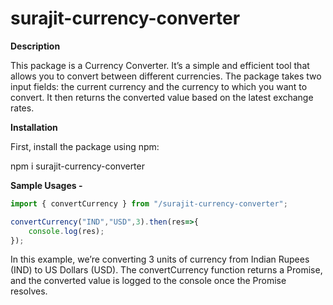 # surajit-currency-converter

**Description**

This package is a Currency Converter. It’s a simple and efficient tool that allows you to convert between different currencies. The package takes two input fields: the current currency and the currency to which you want to convert. It then returns the converted value based on the latest exchange rates.

**Installation**

First, install the package using npm:

npm i surajit-currency-converter

**Sample Usages -**

```javascript 
import { convertCurrency } from "/surajit-currency-converter";

convertCurrency("IND","USD",3).then(res=>{
    console.log(res);
});
```

In this example, we’re converting 3 units of currency from Indian Rupees (IND) to US Dollars (USD). The convertCurrency function returns a Promise, and the converted value is logged to the console once the Promise resolves.

